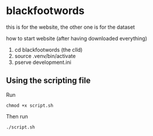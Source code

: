 # blackfootwords

this is for the website, the other one is for the dataset

how to start website (after having downloaded everything)
1. cd blackfootwords (the clld)
2. source .venv/bin/activate
3. pserve development.ini

## Using the scripting file

Run 

`chmod +x script.sh`

Then run

`./script.sh`
